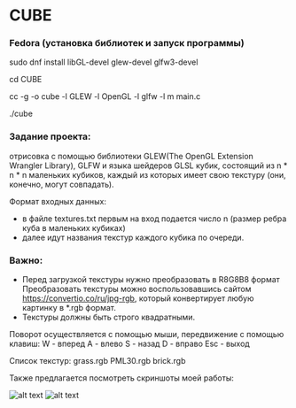# CUBE

### Fedora (установка библиотек и запуск программы)
sudo dnf install libGL-devel glew-devel glfw3-devel

cd CUBE

cc -g -o cube -l GLEW -l OpenGL -l glfw -l m main.c

./cube



### Задание проекта:

отрисовка с помощью библиотеки GLEW(The OpenGL Extension Wrangler Library), GLFW и языка шейдеров GLSL кубик, состоящий из n * n * n маленьких кубиков, каждый из которых имеет свою текстуру (они, конечно, могут совпадать).

Формат входных данных:
- в файле textures.txt первым на вход подается число n (размер ребра куба в маленьких кубиках)
- далее идут названия текстур каждого кубика по очереди.


### Важно:
- Перед загрузкой текстуры нужно преобразовать в R8G8B8 формат
Преобразовать текстуры можно воспользовавшись сайтом https://convertio.co/ru/jpg-rgb,
который конвертирует любую картинку в *.rgb формат.
- Текстуры должны быть строго квадратными.


Поворот осуществляется с помощью мыши, передвижение с помощью клавиш:
W - вперед
A - влево
S - назад
D - вправо
Esc - выход

Список текстур:
grass.rgb
PML30.rgb
brick.rgb

Также предлагается посмотреть скриншоты моей работы:

![alt text](https://github.com/kononovk/CUBE_Linux/blob/master/CUBE/screenshot1.JPG)
![alt text](https://github.com/kononovk/CUBE_Linux/blob/master/CUBE/screenshot2.JPG)
